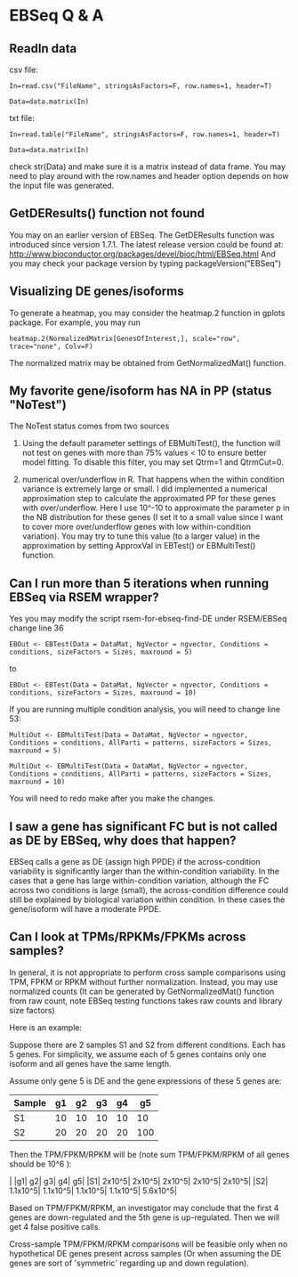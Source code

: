 # EBSeq Q & A


## ReadIn data

csv file:

```
In=read.csv("FileName", stringsAsFactors=F, row.names=1, header=T)

Data=data.matrix(In)
```

txt file:
```
In=read.table("FileName", stringsAsFactors=F, row.names=1, header=T)

Data=data.matrix(In)
```
check str(Data) and make sure it is a matrix instead of data frame. You may need to play around with the row.names and header option depends on how the input file was generated.



## GetDEResults() function not found

You may on an earlier version of EBSeq. The GetDEResults function
was introduced since version 1.7.1.
The latest release version could be found at:
http://www.bioconductor.org/packages/devel/bioc/html/EBSeq.html
And you may check your package version by typing packageVersion("EBSeq")


## Visualizing DE genes/isoforms

To generate a heatmap, you may consider the heatmap.2 function in gplots package.
For example, you may run
```
heatmap.2(NormalizedMatrix[GenesOfInterest,], scale="row", trace="none", Colv=F)
```
The normalized matrix may be obtained from GetNormalizedMat() function.


## My favorite gene/isoform has NA in PP (status "NoTest")

The NoTest status comes from two sources

1) Using the default parameter settings of EBMultiTest(), the function
will not test on genes with more than 75% values < 10 to ensure better
model fitting. To disable this filter, you may set Qtrm=1 and
QtrmCut=0.

2) numerical over/underflow in R. That happens when the within
condition variance is extremely large or small. I did implemented a numerical
approximation step to calculate the approximated PP for these genes
with over/underflow. Here I use 10^-10 to approximate the parameter p
in the NB distribution for these genes (I set it to a small value
since I want to cover more over/underflow genes with low
within-condition variation). You may try to tune this value (to a larger value) in the
approximation by setting ApproxVal in EBTest() or EBMultiTest() function. 

## Can I run more than 5 iterations when running EBSeq via RSEM wrapper?

Yes you may modify the script rsem-for-ebseq-find-DE under RSEM/EBSeq
change line 36
```
EBOut <- EBTest(Data = DataMat, NgVector = ngvector, Conditions =
conditions, sizeFactors = Sizes, maxround = 5)
```
to
```
EBOut <- EBTest(Data = DataMat, NgVector = ngvector, Conditions =
conditions, sizeFactors = Sizes, maxround = 10)
```
If you are running multiple condition analysis, you will need to change line 53:
```
MultiOut <- EBMultiTest(Data = DataMat, NgVector = ngvector,
Conditions = conditions, AllParti = patterns, sizeFactors = Sizes,
maxround = 5)
```
```
MultiOut <- EBMultiTest(Data = DataMat, NgVector = ngvector,
Conditions = conditions, AllParti = patterns, sizeFactors = Sizes,
maxround = 10)
```
You will need to redo make after you make the changes.

## I saw a gene has significant FC but is not called as DE by EBSeq, why does that happen?

EBSeq calls a gene as DE (assign high PPDE) if the across-condition variability is significantly larger than the within-condition
variability. In the cases that a gene has large within-condition variation, although the FC across two conditions is large (small), 
the across-condition difference could still be explained by biological variation within condition. In these cases the gene/isoform
will have a moderate PPDE.

## Can I look at TPMs/RPKMs/FPKMs across samples?

In general, it is not appropriate to perform cross sample comparisons using TPM, FPKM or RPKM without further normalization.
Instead, you may use normalized counts (It can be generated by GetNormalizedMat() function from raw count, 
note EBSeq testing functions takes raw counts and library size factors)

Here is an example:

Suppose there are 2 samples S1 and S2 from different conditions. Each has 5 genes. For simplicity, we assume
each of 5 genes contains only one isoform and all genes have the same length.

Assume only gene 5 is DE and the gene expressions of these 5 genes are:

| Sample | g1 | g2 | g3 | g4 | g5  |
| --     | -- | -- | -- | -- | --  |
| S1     | 10 | 10 | 10 | 10 | 10  |
| S2     | 20 | 20 | 20 | 20 | 100 |

Then the TPM/FPKM/RPKM will be (note sum TPM/FPKM/RPKM of all genes should be 10^6 ):

|  |g1|  g2|  g3|  g4|  g5|
|S1| 2x10^5|  2x10^5|  2x10^5|  2x10^5|  2x10^5|
|S2| 1.1x10^5|  1.1x10^5|  1.1x10^5|  1.1x10^5|  5.6x10^5|

Based on TPM/FPKM/RPKM, an investigator may conclude that the first 4 genes are down-regulated and the 5th gene is up-regulated.
Then we will get 4 false positive calls. 

Cross-sample TPM/FPKM/RPKM comparisons will be feasible only when no hypothetical DE genes present across samples 
(Or when assuming the DE genes are sort of 'symmetric' regarding up and down regulation).  

